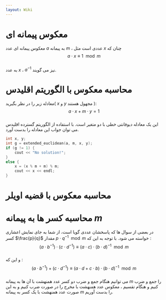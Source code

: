 ```yaml
---
layout: Wiki
---
```


# معکوس پیمانه ای
معکوس پیمانه ای عدد $a$ به پیمانه $m$ ، عددی است مثل $x$ چنان که  
$$a \cdot x \equiv 1 \mod m $$  
به عدد $x$ ، $a^{-1}$ نیز می گویند.  
# محاسبه معکوس با الگوریتم اقلیدس
معادله زیر را در نظر بگیرید( $x$ و $y$ مجهول هستند ):  
$$ a \cdot x + m \cdot y = 1 $$  
این یک معادله دیوفانتی خطی با دو متغیر است. با استفاده از الگوریتم گسترده اقلیدس می توان جواب این معادله را بدست آورد.  
```C
int x, y;
int g = extended_euclidean(a, m, x, y);
if (g != 1) {
    cout << "No solution!";
}
else {
    x = (x % m + m) % m;
    cout << x << endl;
}
```
# محاسبه معکوس با قضیه اویلر
# محاسبه کسر ها به پیمانه $m$
در بعضی از سوال ها که پاسخشان عددی گویا است، از شما به جای نمایش اعشاری کسر
$\frac{p}{q}$
مقدار $p\cdot q^{-1} \mod m$
خواسته می شود. با توجه به این که :  
$$ (a\cdot b^{-1}) \cdot (c\cdot d^{-1}) \equiv (a\cdot c)\cdot (b \cdot d)^{-1} \mod m$$  
و این که :  
$$ (a\cdot b^{-1}) + (c\cdot d^{-1}) \equiv (a\cdot d + c \cdot b) \cdot (b \cdot d)^{-1} \mod m$$  
می توانیم هنگام جمع و ضرب دو کسر عدد همنهشت با آن ها به پیمانه $m$ را جمع و ضرب کنیم و هنگام تقسیم ، معکوس عدد همنهشت با مخرج را در صورت ضرب کنیم و به این صورت عدد همنهشت با یک کسر به پیمانه $m$ را بدست آوریم.
